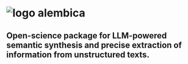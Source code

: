 # ![logo](https://raw.githubusercontent.com/open-and-sustainable/alembica/main/figures/ogo.png) alembica
Open-science package for LLM-powered semantic synthesis and precise extraction of information from unstructured texts.
---
